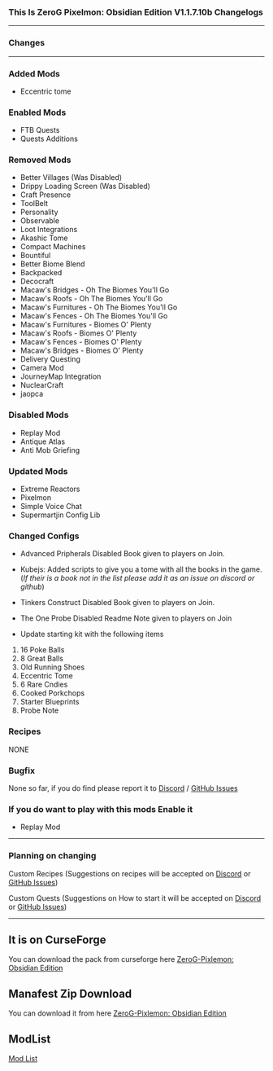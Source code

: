 ### This Is ZeroG Pixelmon: Obsidian Edition V1.1.7.10b Changelogs

----

### Changes

----

### Added Mods
- Eccentric tome

### Enabled Mods
- FTB Quests
- Quests Additions

### Removed Mods
- Better Villages (Was Disabled)
- Drippy Loading Screen (Was Disabled)
- Craft Presence
- ToolBelt
- Personality
- Observable
- Loot Integrations
- Akashic Tome
- Compact Machines
- Bountiful
- Better Biome Blend
- Backpacked
- Decocraft
- Macaw's Bridges - Oh The Biomes You'll Go
- Macaw's Roofs - Oh The Biomes You'll Go
- Macaw's Furnitures - Oh The Biomes You'll Go
- Macaw's Fences - Oh The Biomes You'll Go
- Macaw's Furnitures - Biomes O' Plenty
- Macaw's Roofs - Biomes O' Plenty
- Macaw's Fences - Biomes O' Plenty
- Macaw's Bridges - Biomes O' Plenty
- Delivery Questing
- Camera Mod
- JourneyMap Integration
- NuclearCraft
- jaopca

### Disabled Mods
- Replay Mod
- Antique Atlas
- Anti Mob Griefing

### Updated Mods
- Extreme Reactors
- Pixelmon
- Simple Voice Chat
- Supermartjin Config Lib

### Changed Configs
- Advanced Pripherals Disabled Book given to players on Join.

- Kubejs: Added scripts to give you a tome with all the books in the game. (*If their is a book not in the list please add it as an issue on discord or github*)

- Tinkers Construct Disabled Book given to players on Join.

- The One Probe Disabled Readme Note given to players on Join

- Update starting kit with the following items
1. 16 Poke Balls
2. 8 Great Balls
3. Old Running Shoes
4. Eccentric Tome
5. 6 Rare Cndies
6. Cooked Porkchops
7. Starter Blueprints
8. Probe Note

### Recipes
NONE

### Bugfix
None so far, if you do find please report it to [Discord](https://discord.gg/aaXAX9z) / [GitHub Issues](https://github.com/ZeroG-Network/ZeroG-Pixelmon-Obsidian-Edition/issues)

### If you do want to play with this mods Enable it
- Replay Mod
 

---

### Planning on changing

Custom Recipes (Suggestions on recipes will be accepted on [Discord](https://discord.gg/aaXAX9z) or [GitHub Issues](https://github.com/ZeroG-Network/ZeroG-Pixelmon-Obsidian-Edition/issues))

Custom Quests (Suggestions on How to start it will be accepted on [Discord](https://discord.gg/aaXAX9z) or [GitHub Issues](https://github.com/ZeroG-Network/ZeroG-Pixelmon-Obsidian-Edition/issues))

_________________

## It is on CurseForge
You can download the pack from curseforge here [ZeroG-Pixlemon: Obsidian Edition](https://www.curseforge.com/minecraft/modpacks/zerog-pixlemon-obsidian-edition)


## Manafest Zip Download
You can download it from here [ZeroG-Pixlemon: Obsidian Edition](https://1drv.ms/u/s!Ah9Z8o5_Q1YQufEMDRX3t3pWOEMEWQ?e=4TSjJf)


## ModList
[Mod List](https://github.com/ZeroG-Network/ZeroG-Pixelmon-Obsidian-Edition/blob/1.16.5/Changelogs/Changelogs-Modlist/v1.1.7.11b-Changelog-Modlist.md)